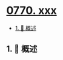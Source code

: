 # [0770. xxx](https://github.com/Tdahuyou/TNotes.leetcode/tree/main/notes/0770.%20xxx)

<!-- region:toc -->

- [1. 📝 概述](#1--概述)

<!-- endregion:toc -->

## 1. 📝 概述
